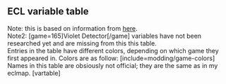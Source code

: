 ## ECL variable table
Note: this is based on information from [here](https://thwiki.cc/%E8%84%9A%E6%9C%AC%E5%AF%B9%E7%85%A7%E8%A1%A8/ECL).  
Note2: [game=165]Violet Detector[/game] variables have not been researched yet and are missing from this this table.   
Entries in the table have different colors, depending on which game they first appeared in. Colors are as follow:
[include=modding/game-colors]  
Names in this table are obsiously not official; they are the same as in my eclmap.
[vartable]